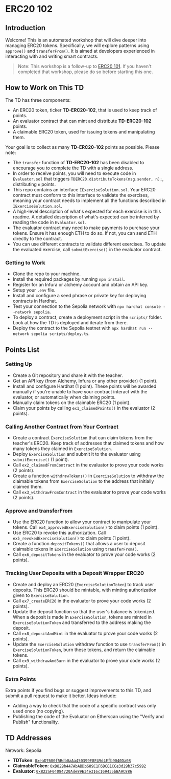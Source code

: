 # ERC20 102

## Introduction
Welcome! 
This is an automated workshop that will dive deeper into managing ERC20 tokens. Specifically, we will explore patterns using `approve()` and `transferFrom()`. It is aimed at developers experienced in interacting with and writing smart contracts.

> Note: This workshop is a follow-up to [ERC20 101](https://github.com/Elli610/Blockchain-101/tree/main/workshops/erc20-101). If you haven't completed that workshop, please do so before starting this one.

## How to Work on This TD
The TD has three components:
- An ERC20 token, ticker **TD-ERC20-102**, that is used to keep track of points.
- An evaluator contract that can mint and distribute **TD-ERC20-102** points.
- A claimable ERC20 token, used for issuing tokens and manipulating them.

Your goal is to collect as many **TD-ERC20-102** points as possible. Please note:
- The `transfer` function of **TD-ERC20-102** has been disabled to encourage you to complete the TD with a single address.
- In order to receive points, you will need to execute code in `Evaluator.sol` that triggers `TDERC20.distributeTokens(msg.sender, n);`, distributing `n` points.
- This repo contains an interface `IExerciseSolution.sol`. Your ERC20 contract must conform to this interface to validate the exercises, meaning your contract needs to implement all the functions described in `IExerciseSolution.sol`.
- A high-level description of what's expected for each exercise is in this readme. A detailed description of what's expected can be inferred by reading the code in `Evaluator.sol`.
- The evaluator contract may need to make payments to purchase your tokens. Ensure it has enough ETH to do so. If not, you can send ETH directly to the contract.
- You can use different contracts to validate different exercises. To update the evaluated exercise, call `submitExercise()` in the evaluator contract.

### Getting to Work
- Clone the repo to your machine.
- Install the required packages by running `npm install`.
- Register for an Infura or alchemy account and obtain an API key.
- Setup your `.env` file.
- Install and configure a seed phrase or private key for deploying contracts in Hardhat.
- Test your connection to the Sepolia network with `npx hardhat console --network sepolia`.
- To deploy a contract, create a deployment script in the `scripts/` folder. Look at how the TD is deployed and iterate from there.
- Deploy the contract to the Sepolia testnet with `npx hardhat run --network sepolia scripts/deploy.ts`.

## Points List
### Setting Up
- Create a Git repository and share it with the teacher.
- Get an API key (from Alchemy, Infura or any other provider) (1 point).
- Install and configure Hardhat (1 point).
These points will be awarded manually if you're unable to have your contract interact with the evaluator, or automatically when claiming points.
- Manually claim tokens on the claimable ERC20 (1 point).
- Claim your points by calling `ex1_claimedPoints()` in the evaluator (2 points).

### Calling Another Contract from Your Contract
- Create a contract `ExerciseSolution` that can claim tokens from the teacher's ERC20. Keep track of addresses that claimed tokens and how many tokens they claimed in `ExerciseSolution`.
- Deploy `ExerciseSolution` and submit it to the evaluator using `submitExercise()` (1 point).
- Call `ex2_claimedFromContract` in the evaluator to prove your code works (2 points).
- Create a function `withdrawTokens()` in `ExerciseSolution` to withdraw the claimable tokens from `ExerciseSolution` to the address that initially claimed them.
- Call `ex3_withdrawFromContract` in the evaluator to prove your code works (2 points).

### Approve and transferFrom
- Use the ERC20 function to allow your contract to manipulate your tokens. Call `ex4_approvedExerciseSolution()` to claim points (1 point).
- Use ERC20 to revoke this authorization. Call `ex5_revokedExerciseSolution()` to claim points (1 point).
- Create a function `depositTokens()` that allows a user to deposit claimable tokens in `ExerciseSolution` using `transferFrom()`.
- Call `ex6_depositTokens` in the evaluator to prove your code works (2 points).

### Tracking User Deposits with a Deposit Wrapper ERC20
- Create and deploy an ERC20 (`ExerciseSolutionToken`) to track user deposits. This ERC20 should be mintable, with minting authorization given to `ExerciseSolution`.
- Call `ex7_createERC20` in the evaluator to prove your code works (2 points).
- Update the deposit function so that the user's balance is tokenized. When a deposit is made in `ExerciseSolution`, tokens are minted in `ExerciseSolutionToken` and transferred to the address making the deposit.
- Call `ex8_depositAndMint` in the evaluator to prove your code works (2 points).
- Update the `ExerciseSolution` withdraw function to use `transferFrom()` in `ExerciseSolutionToken`, burn these tokens, and return the claimable tokens.
- Call `ex9_withdrawAndBurn` in the evaluator to prove your code works (2 points).

### Extra Points
Extra points if you find bugs or suggest improvements to this TD, and submit a pull request to make it better. Ideas include:
- Adding a way to check that the code of a specific contract was only used once (no copying).
- Publishing the code of the Evaluator on Etherscan using the "Verify and Publish" functionality.

## TD Addresses
Network: Sepolia

- **TDToken**: [`0xeaD7680f5Bdb0aAa450399E8F49d4Efb9040Da08`](https://sepolia.etherscan.io/address/0xeaD7680f5Bdb0aAa450399E8F49d4Efb9040Da08)
- **ClaimableToken**: [`0xD829b447AbABDb689C1F6DC81CCe3d29b37c5992`](https://sepolia.etherscan.io/address/0xD829b447AbABDb689C1F6DC81CCe3d29b37c5992)
- **Evaluator**: [`0x822aF04084720Ade89E34e316c169435bBA9C886`](https://sepolia.etherscan.io/address/0x822aF04084720Ade89E34e316c169435bBA9C886)
